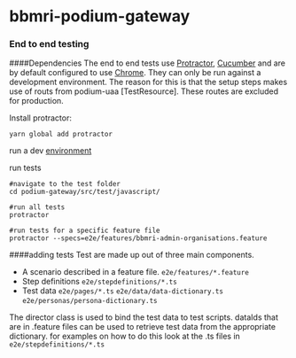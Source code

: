 # bbmri-podium-gateway

### <a href="e2e-testing"></a> End to end testing

####Dependencies
The end to end tests use [Protractor](http://www.protractortest.org/#/), [Cucumber](https://github.com/cucumber/cucumber-js) and are by default configured to use [Chrome](https://www.google.com/chrome/browser/desktop/index.html). They can only be run against a development environment.
The reason for this is that the setup steps makes use of routs from podium-uaa [TestResource]. These routes are excluded for production.

Install protractor:
~~~
yarn global add protractor
~~~

run a dev [environment]()

run tests
~~~
#navigate to the test folder
cd podium-gateway/src/test/javascript/

#run all tests
protractor

#run tests for a specific feature file
protractor --specs=e2e/features/bbmri-admin-organisations.feature
~~~

####adding tests
Test are made up out of three main components.
- A scenario described in a feature file. `e2e/features/*.feature`
- Step definitions `e2e/stepdefinitions/*.ts`
- Test data `e2e/pages/*.ts` `e2e/data/data-dictionary.ts` `e2e/personas/persona-dictionary.ts`

The director class is used to bind the test data to test scripts. dataIds that are in .feature files can be used to 
retrieve test data from the appropriate dictionary.
for examples on how to do this look at the .ts files in `e2e/stepdefinitions/*.ts`
